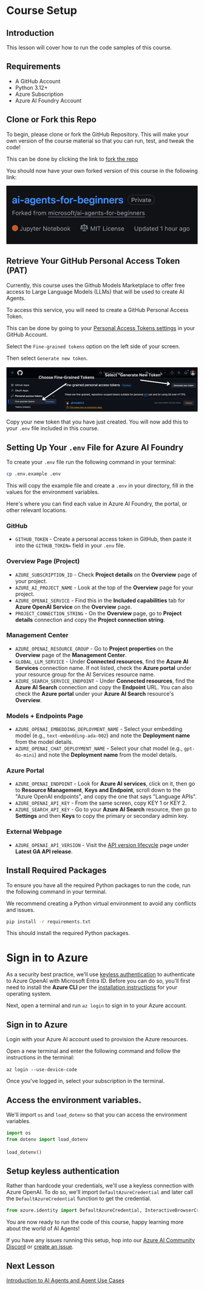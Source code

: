 # Course Setup

## Introduction

This lesson will cover how to run the code samples of this course.

## Requirements

- A GitHub Account
- Python 3.12+
- Azure Subscription
- Azure AI Foundry Account

## Clone or Fork this Repo

To begin, please clone or fork the GitHub Repository. This will make your own version of the course material so that you can run, test, and tweak the code!

This can be done by clicking the link to <a href="https://github.com/microsoft/ai-agents-for-beginners/fork" target="_blank">fork the repo</a>

You should now have your own forked version of this course in the following link:

![Forked Repo](./images/forked-repo.png)

## Retrieve Your GitHub Personal Access Token (PAT)

Currently, this course uses the Github Models Marketplace to offer free access to Large Language Models (LLMs) that will be used to create AI Agents.

To access this service, you will need to create a GitHub Personal Access Token.

This can be done by going to your <a href="https://github.com/settings/personal-access-tokens" target="_blank">Personal Access Tokens settings</a> in your GitHub Account.

Select the `Fine-grained tokens` option on the left side of your screen.

Then select `Generate new token`.

![Generate Token](./images/generate-token.png)

Copy your new token that you have just created. You will now add this to your `.env` file included in this course. 

## Setting Up Your `.env` File for Azure AI Foundry

To create your `.env` file run the following command in your terminal:

```bash
cp .env.example .env
```

This will copy the example file and create a `.env` in your directory, fill in the values for the environment variables.

Here's where you can find each value in Azure AI Foundry, the portal, or other relevant locations.

### GitHub
- `GITHUB_TOKEN` - Create a personal access token in GitHub, then paste it into the `GITHUB_TOKEN=` field in your `.env` file.

### Overview Page (Project)
- `AZURE_SUBSCRIPTION_ID` - Check **Project details** on the **Overview** page of your project.
- `AZURE_AI_PROJECT_NAME` - Look at the top of the **Overview** page for your project.
- `AZURE_OPENAI_SERVICE` - Find this in the **Included capabilities** tab for **Azure OpenAI Service** on the **Overview** page.
- `PROJECT_CONNECTION_STRING` - On the **Overview** page, go to **Project details** connection and copy the **Project connection string**.

### Management Center
- `AZURE_OPENAI_RESOURCE_GROUP` - Go to **Project properties** on the **Overview** page of the **Management Center**.
- `GLOBAL_LLM_SERVICE` - Under **Connected resources**, find the **Azure AI Services** connection name. If not listed, check the **Azure portal** under your resource group for the AI Services resource name.
- `AZURE_SEARCH_SERVICE_ENDPOINT` - Under **Connected resources**, find the **Azure AI Search** connection and copy the **Endpoint** URL. You can also check the **Azure portal** under your **Azure AI Search** resource's **Overview**.

### Models + Endpoints Page
- `AZURE_OPENAI_EMBEDDING_DEPLOYMENT_NAME` - Select your embedding model (e.g., `text-embedding-ada-002`) and note the **Deployment name** from the model details.
- `AZURE_OPENAI_CHAT_DEPLOYMENT_NAME` - Select your chat model (e.g., `gpt-4o-mini`) and note the **Deployment name** from the model details.

### Azure Portal
- `AZURE_OPENAI_ENDPOINT` - Look for **Azure AI services**, click on it, then go to **Resource Management**, **Keys and Endpoint**, scroll down to the "Azure OpenAI endpoints", and copy the one that says "Language APIs".
- `AZURE_OPENAI_API_KEY` - From the same screen, copy KEY 1 or KEY 2. 
- `AZURE_SEARCH_API_KEY` - Go to your **Azure AI Search** resource, then go to **Settings** and then **Keys** to copy the primary or secondary admin key.

### External Webpage
- `AZURE_OPENAI_API_VERSION` - Visit the [API version lifecycle](https://learn.microsoft.com/en-us/azure/ai-services/openai/api-version-deprecation#latest-ga-api-release) page under **Latest GA API release**.

## Install Required Packages

To ensure you have all the required Python packages to run the code, run the following command in your terminal.

We recommend creating a Python virtual environment to avoid any conflicts and issues.

```bash
pip install -r requirements.txt
```

This should install the required Python packages.

# Sign in to Azure

As a security best practice, we'll use [keyless authentication](https://learn.microsoft.com/azure/developer/ai/keyless-connections?tabs=csharp%2Cazure-cli?WT.mc_id=academic-105485-koreyst) to authenticate to Azure OpenAI with Microsoft Entra ID. Before you can do so, you'll first need to install the **Azure CLI** per the [installation instructions](https://learn.microsoft.com/cli/azure/install-azure-cli?WT.mc_id=academic-105485-koreyst) for your operating system.

Next, open a terminal and run `az login` to sign in to your Azure account.

## Sign in to Azure

Login with your Azure AI account used to provision the Azure resources.

Open a new terminal and enter the following command and follow the instructions in the terminal:

`az login --use-device-code`

Once you've logged in, select your subscription in the terminal.

## Access the environment variables.

We'll import `os` and `load_dotenv` so that you can access the environment variables.

```python
import os
from dotenv import load_dotenv

load_dotenv()
```

## Setup keyless authentication

Rather than hardcode your credentials, we'll use a keyless connection with Azure OpenAI. To do so, we'll import `DefaultAzureCredential` and later call the `DefaultAzureCredential` function to get the credential.

```python
from azure.identity import DefaultAzureCredential, InteractiveBrowserCredential
```

You are now ready to run the code of this course, happy learning more about the world of AI Agents!

If you have any issues running this setup, hop into our <a href="https://discord.gg/kzRShWzttr" target="_blank">Azure AI Community Discord</a> or <a href="https://github.com/microsoft/ai-agents-for-beginners/issues?WT.mc_id=academic-105485-koreyst" target="_blank">create an issue</a>.

## Next Lesson

[Introduction to AI Agents and Agent Use Cases](../01-intro-to-ai-agents/README.md)
